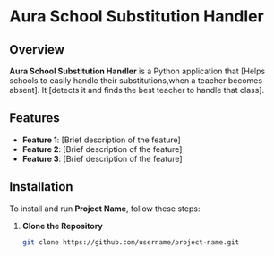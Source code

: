 # Aura School Substitution Handler


## Overview

**Aura School Substitution Handler** is a Python application that [Helps schools to easily handle their substitutions,when a teacher becomes absent]. It [detects it and finds the best teacher to handle that class].

## Features

- **Feature 1**: [Brief description of the feature]
- **Feature 2**: [Brief description of the feature]
- **Feature 3**: [Brief description of the feature]

## Installation

To install and run **Project Name**, follow these steps:

1. **Clone the Repository**

   ```bash
   git clone https://github.com/username/project-name.git
